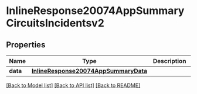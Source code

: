 # InlineResponse20074AppSummaryCircuitsIncidentsv2

## Properties
Name | Type | Description | Notes
------------ | ------------- | ------------- | -------------
**data** | [**InlineResponse20074AppSummaryData**](InlineResponse20074AppSummaryData.md) |  | [optional] 

[[Back to Model list]](../README.md#documentation-for-models) [[Back to API list]](../README.md#documentation-for-api-endpoints) [[Back to README]](../README.md)

